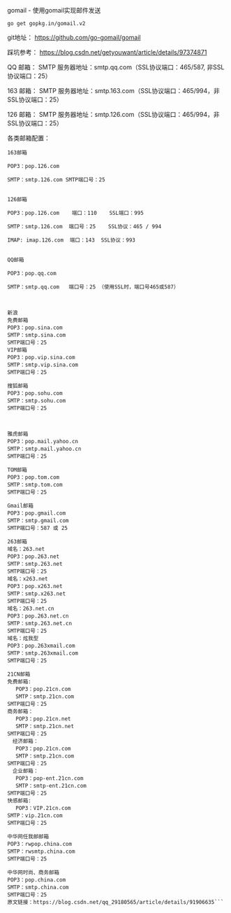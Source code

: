 gomail - 使用gomail实现邮件发送

```
go get gopkg.in/gomail.v2
```

git地址：  https://github.com/go-gomail/gomail

踩坑参考： https://blog.csdn.net/getyouwant/article/details/97374871

QQ 邮箱：
SMTP 服务器地址：smtp.qq.com（SSL协议端口：465/587, 非SSL协议端口：25）

163 邮箱：
SMTP 服务器地址：smtp.163.com（SSL协议端口：465/994，非SSL协议端口：25）

126 邮箱：
SMTP 服务器地址：smtp.126.com（SSL协议端口：465/994，非SSL协议端口：25）

各类邮箱配置：

```
163邮箱

POP3：pop.126.com

SMTP：smtp.126.com SMTP端口号：25


126邮箱

POP3：pop.126.com    端口：110    SSL端口：995

SMTP：smtp.126.com  端口号：25    SSL协议：465 / 994

IMAP: imap.126.com  端口：143  SSL协议：993


QQ邮箱

POP3：pop.qq.com

SMTP：smtp.qq.com   端口号：25 （使用SSL时，端口号465或587）



新浪
免费邮箱
POP3：pop.sina.com
SMTP：smtp.sina.com
SMTP端口号：25
VIP邮箱
POP3：pop.vip.sina.com
SMTP：smtp.vip.sina.com
SMTP端口号：25

搜狐邮箱
POP3：pop.sohu.com
SMTP：smtp.sohu.com
SMTP端口号：25



雅虎邮箱
POP3：pop.mail.yahoo.cn
SMTP：smtp.mail.yahoo.cn
SMTP端口号：25

TOM邮箱
POP3：pop.tom.com
SMTP：smtp.tom.com
SMTP端口号：25

Gmail邮箱
POP3：pop.gmail.com
SMTP：smtp.gmail.com
SMTP端口号：587 或 25

263邮箱
域名：263.net
POP3：pop.263.net
SMTP：smtp.263.net
SMTP端口号：25
域名：x263.net
POP3：pop.x263.net
SMTP：smtp.x263.net
SMTP端口号：25
域名：263.net.cn
POP3：pop.263.net.cn
SMTP：smtp.263.net.cn
SMTP端口号：25
域名：炫我型
POP3：pop.263xmail.com
SMTP：smtp.263xmail.com
SMTP端口号：25

21CN邮箱
免费邮箱: 
　 POP3：pop.21cn.com 
　 SMTP：smtp.21cn.com
SMTP端口号：25
商务邮箱： 
　 POP3：pop.21cn.net 
　 SMTP：smtp.21cn.net
SMTP端口号：25 
　经济邮箱： 
　 POP3：pop.21cn.com 
　 SMTP：smtp.21cn.com
SMTP端口号：25 
　企业邮箱： 
　 POP3：pop-ent.21cn.com 
　 SMTP：smtp-ent.21cn.com
SMTP端口号：25
快感邮箱: 
　 POP3：VIP.21cn.com
SMTP：vip.21cn.com
SMTP端口号：25

中华网任我邮邮箱
POP3：rwpop.china.com
SMTP：rwsmtp.china.com
SMTP端口号：25

中华网时尚、商务邮箱
POP3：pop.china.com
SMTP：smtp.china.com
SMTP端口号：25
原文链接：https://blog.csdn.net/qq_29180565/article/details/91906635```